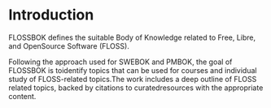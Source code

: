 # Introduction

FLOSSBOK defines the suitable Body of Knowledge related to Free, Libre, and OpenSource Software \(FLOSS\).

Following the approach used for SWEBOK and PMBOK, the goal of FLOSSBOK is toidentify topics that can be used for courses and individual study of FLOSS-related topics.The work includes a deep outline of FLOSS related topics, backed by citations to curatedresources with the appropriate content.



